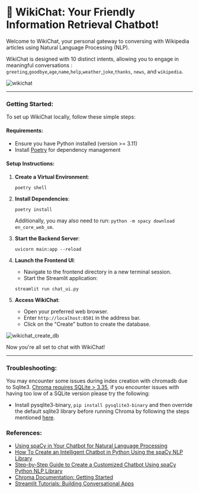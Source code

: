# 🤖 WikiChat: Your Friendly Information Retrieval Chatbot!

Welcome to WikiChat, your personal gateway to conversing with Wikipedia articles using Natural Language Processing (NLP).

WikiChat is designed with 10 distinct intents, allowing you to engage in meaningful conversations : `greeting`,`goodbye`,`age`,`name`,`help`,`weather`,`joke`,`thanks`, `news`, and `wikipedia`.


![wikichat](https://github.com/tnahddisttud/wikichat/assets/37979764/5fe87dd1-35f9-4831-8952-1dec80b4d520)

---

### Getting Started:

To set up WikiChat locally, follow these simple steps:

#### Requirements:
- Ensure you have Python installed (version >= 3.11)
- Install [Poetry](https://python-poetry.org/docs/) for dependency management

#### Setup Instructions:

1. **Create a Virtual Environment**:
   ```shell
   poetry shell
   ```

2. **Install Dependencies**:
   ```shell
   poetry install
   ```
   Additionally, you may also need to run: `python -m spacy download en_core_web_sm`.


3. **Start the Backend Server**:
   ```shell
   uvicorn main:app --reload
   ```

4. **Launch the Frontend UI**:
   - Navigate to the frontend directory in a new terminal session.
   - Start the Streamlit application:
   ```shell
   streamlit run chat_ui.py
   ```

5. **Access WikiChat**:
   - Open your preferred web browser.
   - Enter `http://localhost:8501` in the address bar.
   - Click on the "Create" button to create the database.
   
![wikichat_create_db](https://github.com/tnahddisttud/wikichat/assets/37979764/ac99ed63-0211-41b2-b1ba-b6c55c17b82b)


Now you're all set to chat with WikiChat!

---

### Troubleshooting:

You may encounter some issues during index creation with chromadb due to Sqlite3. [Chroma requires SQLite > 3.35](https://docs.trychroma.com/troubleshooting#sqlite), if you encounter issues with having too low of a SQLite version please try the following:

- Install pysqlite3-binary, `pip install pysqlite3-binary` and then override the default sqlite3 library before running Chroma by following the steps mentioned [here](https://gist.github.com/defulmere/8b9695e415a44271061cc8e272f3c300?permalink_comment_id=4650539#gistcomment-4650539).


### References:

- [Using spaCy in Your Chatbot for Natural Language Processing](https://cobusgreyling.medium.com/using-spacy-in-your-chatbot-for-natural-language-processing-8fa14c26bb51)
- [How To Create an Intelligent Chatbot in Python Using the spaCy NLP Library](https://www.digitalocean.com/community/tutorials/how-to-create-an-intelligent-chatbot-in-python-using-the-spacy-nlp-library)
- [Step-by-Step Guide to Create a Customized Chatbot Using spaCy Python NLP Library](https://community.intersystems.com/post/step-step-guide-create-customized-chatbot-using-spacy-python-nlp-library)
- [Chroma Documentation: Getting Started](https://docs.trychroma.com/getting-started)
- [Streamlit Tutorials: Building Conversational Apps](https://docs.streamlit.io/develop/tutorials/llms/build-conversational-apps)
